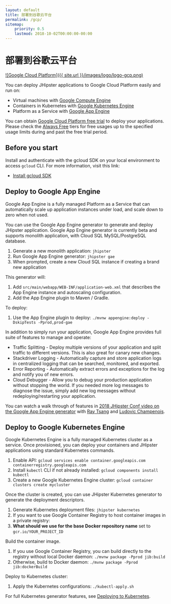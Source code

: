 ```yaml
---
layout: default
title: 部署到谷歌云平台
permalink: /gcp/
sitemap:
    priority: 0.5
    lastmod: 2018-10-02T00:00:00-00:00
---
```


# <i class="fa fa-cloud-upload"></i> 部署到谷歌云平台

[![Google Cloud Platform]({{ site.url }}/images/logo/logo-gcp.png)](https://cloud.google.com)

You can deploy JHipster applications to Google Cloud Platform easily and run on:
- Virtual machines with [Google Compute Engine](https://cloud.google.com/compute/)
- Containers in Kubernetes with [Google Kubernetes Engine](https://cloud.google.com/kubernetes-engine/)
- Platform as a Service with [Google App Engine](https://cloud.google.com/appengine/)

You can obtain [Google Cloud Platform free trial](https://cloud.google.com/free) to deploy your applications. Please check the [Always Free](https://cloud.google.com/free/) tiers for free usages up to the specified usage limits during and past the free trial period.

## Before you start

Install and authenticate with the gcloud SDK on your local environment to access `gcloud` CLI. For more information, visit this link:

- [Install gcloud SDK](https://cloud.google.com/sdk/install)

## Deploy to Google App Engine

Google App Engine is a fully managed Platform as a Service that can automatically scale up application instances under load, and scale down to zero when not used.

You can use the Google App Engine generator to generate and deploy JHipster application.  Google App Engine generator is currently beta and supports monolith application, with Cloud SQL MySQL/PostgreSQL database.

1. Generate a new monolith application: `jhipster`
1. Run Google App Engine generator: `jhipster gae`
1. When prompted, create a new Cloud SQL instance if creating a brand new application

This generator will:
1. Add `src/main/webapp/WEB-INF/application-web.xml` that describes the App Engine instance and autoscaling configuration.
1. Add the App Engine plugin to Maven / Gradle.

To deploy:
1. Use the App Engine plugin to deploy: `./mvnw appengine:deploy -DskipTests -Pprod,prod-gae`

In addition to simply run your application, Google App Engine provides full suite of features to manage and operate:
- Traffic Splitting - Deploy multiple versions of your application and split traffic to different versions. This is also great for canary new changes.
- Stackdriver Logging - Automatically capture and store application logs in centralized logging that can be searched, monitored, and exported.
- Error Reporting - Automatically extract errors and exceptions for the log and notify you of new errors.
- Cloud Debugger - Allow you to debug your production application without stopping the world. If you needed more log messages to diagnose the issue, simply add new log messages without redeploying/restarting your application.

You can watch a walk through of features in [2018 JHipster Conf video on the Google App Engine generator](https://www.youtube.com/watch?v=J9_MW3HOj5w) with [Ray Tsang](https://twitter.com/saturnism) and [Ludovic Champenois](https://twitter.com/ludoch).

## Deploy to Google Kubernetes Engine

Google Kubernetes Engine is a fully managed Kubernetes cluster as a service. Once provisioned, you can deploy your containers and JHipster applications using standard Kubernetes commands.

1. Enable API: `gcloud services enable container.googleapis.com containerregistry.googleapis.com`
1. Install `kubectl` CLI if not already installed: `gcloud components install kubectl`
1. Create a new Google Kubernetes Engine cluster: `gcloud container clusters create mycluster`

Once the cluster is created, you can use JHipster Kubernetes generator to generate the deployment descriptors.

1. Generate Kubernetes deployment files: `jhipster kubernetes`
1. If you want to use Google Container Registry to host container images in a private registry:
  1. **What should we use for the base Docker repository name** set to `gcr.io/YOUR_PROJECT_ID`

Build the container image.

1. If you use Google Container Registry, you can build directly to the registry without local Docker daemon: `./mvnw package -Pprod jib:build`
1. Otherwise, build to Docker daemon: `./mvnw package -Pprod jib:dockerBuild`

Deploy to Kubernetes cluster:

1. Apply the Kubernetes configurations: `./kubectl-apply.sh`

For full Kubernetes generator features, see [Deploying to Kubernetes](/kubernetes).
